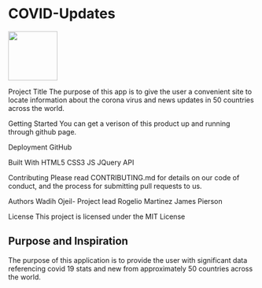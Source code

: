 # COVID-Updates

<img src= (https://user-images.githubusercontent.com/60321934/82580850-bfc76100-9b5d-11ea-9ad8-3bb3a71708f5.png) width="100" height="100">

Project Title
The purpose of this app is to give the user a convenient site
to locate information about the corona virus and news updates
in 50 countries across the world.

Getting Started
You can get a verison of this product up and running through github
page.

Deployment
GitHub

Built With
HTML5
CSS3
JS
JQuery
API

Contributing
Please read CONTRIBUTING.md for details on our code of conduct, and the process for submitting pull requests to us.

Authors
Wadih Ojeil- Project lead
Rogelio Martinez
James Pierson

License
This project is licensed under the MIT License

## Purpose and Inspiration
The purpose of this application is to provide the user with significant data referencing covid 19 stats and new from approximately 50 countries across the world.

